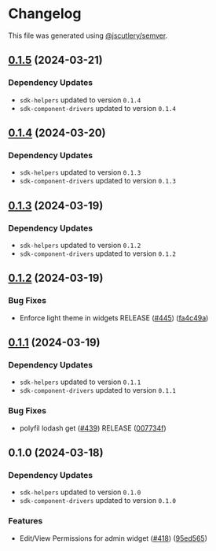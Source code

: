 # Changelog

This file was generated using [@jscutlery/semver](https://github.com/jscutlery/semver).

## [0.1.5](https://github.com/descope/descope-js/compare/sdk-mixins-0.1.4...sdk-mixins-0.1.5) (2024-03-21)

### Dependency Updates

* `sdk-helpers` updated to version `0.1.4`
* `sdk-component-drivers` updated to version `0.1.4`
## [0.1.4](https://github.com/descope/descope-js/compare/sdk-mixins-0.1.3...sdk-mixins-0.1.4) (2024-03-20)

### Dependency Updates

* `sdk-helpers` updated to version `0.1.3`
* `sdk-component-drivers` updated to version `0.1.3`
## [0.1.3](https://github.com/descope/descope-js/compare/sdk-mixins-0.1.2...sdk-mixins-0.1.3) (2024-03-19)

### Dependency Updates

* `sdk-helpers` updated to version `0.1.2`
* `sdk-component-drivers` updated to version `0.1.2`
## [0.1.2](https://github.com/descope/descope-js/compare/sdk-mixins-0.1.1...sdk-mixins-0.1.2) (2024-03-19)


### Bug Fixes

* Enforce light theme in widgets RELEASE ([#445](https://github.com/descope/descope-js/issues/445)) ([fa4c49a](https://github.com/descope/descope-js/commit/fa4c49a53371b5303ee205e5a8941e250779263a))

## [0.1.1](https://github.com/descope/descope-js/compare/sdk-mixins-0.1.0...sdk-mixins-0.1.1) (2024-03-19)

### Dependency Updates

* `sdk-helpers` updated to version `0.1.1`
* `sdk-component-drivers` updated to version `0.1.1`

### Bug Fixes

* polyfil lodash get ([#439](https://github.com/descope/descope-js/issues/439)) RELEASE ([007734f](https://github.com/descope/descope-js/commit/007734f949f23bb48bf0a3bd427a07eafee88c23))

## 0.1.0 (2024-03-18)

### Dependency Updates

* `sdk-helpers` updated to version `0.1.0`
* `sdk-component-drivers` updated to version `0.1.0`

### Features

* Edit/View Permissions for admin widget ([#418](https://github.com/descope/descope-js/issues/418)) ([95ed565](https://github.com/descope/descope-js/commit/95ed565692f759ec3313f4ae215a6f881dd59375))
